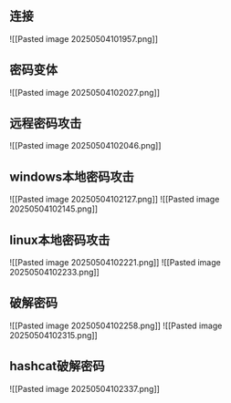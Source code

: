 ## 连接
![[Pasted image 20250504101957.png]]

## 密码变体
![[Pasted image 20250504102027.png]]

## 远程密码攻击
![[Pasted image 20250504102046.png]]


## windows本地密码攻击
![[Pasted image 20250504102127.png]]
![[Pasted image 20250504102145.png]]

## linux本地密码攻击
![[Pasted image 20250504102221.png]]
![[Pasted image 20250504102233.png]]

## 破解密码
![[Pasted image 20250504102258.png]]
![[Pasted image 20250504102315.png]]

## hashcat破解密码
![[Pasted image 20250504102337.png]]